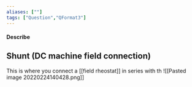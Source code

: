 ```yaml
---
aliases: [""]
tags: ["Question","QFormat3"]
---
```


#### Describe
## Shunt (DC machine field connection)
This is where you connect a [[field rheostat]] in series with th
![[Pasted image 20220224140428.png]]